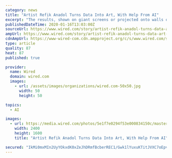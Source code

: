 ```yaml
---
category: news
title: "Artist Refik Anadol Turns Data Into Art, With Help From AI"
excerpt: "The results, shown on giant screens or projected onto walls or entire buildings, use data points in a kind of AI pointillism. Anadol explains his creative process in a new WIRED video. It features works including Machine Hallucination, a 360-degree video installation made from 10 million photos of New York. Anadol used machine learning to group ..."
publishedDateTime: 2020-01-16T13:03:00Z
sourceUrl: https://www.wired.com/story/artist-refik-anadol-turns-data-art-help-ai/
ampUrl: https://www.wired.com/story/artist-refik-anadol-turns-data-art-help-ai/amp
cdnAmpUrl: https://www-wired-com.cdn.ampproject.org/c/s/www.wired.com/story/artist-refik-anadol-turns-data-art-help-ai/amp
type: article
quality: 87
heat: 87
published: true

provider:
  name: Wired
  domain: wired.com
  images:
    - url: /assets/images/organizations/wired.com-50x50.jpg
      width: 50
      height: 50

topics:
  - AI

images:
  - url: https://media.wired.com/photos/5e1f7e0294f53e000834150c/master/pass/Biz-AnadolInstall-DSC06728.jpg
    width: 2400
    height: 1600
    title: "Artist Refik Anadol Turns Data Into Art, With Help From AI"

secured: "IkMi0mxMIn2UyYOkxdK0xZeJhDRmfBcberREC1/Gwk1lYuxuKTitJVXC7oEpvI+JKedsXPpQtXM2xCCWW/cdAypCUiKi4UHJ7kuLF8jTYp5z+hJ+AMUa80JqQ+83NCiWKVWUjoLLtX5hcgMGTvAHMZJ2NUgSYlD9G2ET5gDLvbN7TahIjoum9HbtCfLgxN260PzMzYtCrcIOFy+n7g6vIoUVw8CVsUokC8GaUXUCA4kxB7VuZ8vFHutY6feS0ff4h85bNmZwUdwnynpGkpHNMhJJLbN3RSrFA2yZ06Tzdk4=;jQdO8oy9ZXj9CN/hs6xAyA=="
---
```


